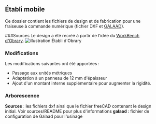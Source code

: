 ## Établi mobile

Ce dossier contient les fichiers de design et de fabrication pour une fraiseuse à commande numérique (fichier DXF et [GALAAD](http://www.galaad.net/home-fra.html "Site du soft Galaad")).

###Sources
Le design a été recréé à partir de l'idée du [WorkBench d'Obrary](http://obrary.com/products/makerbench-series-3 "Workbench d'Obrary").
![illustration Établi d'Obrary]({{site.baseurl}}/atelier/etabli-90Long-versionSDM/DSC_0294_1024x1024.jpg)

### Modifications
Les modifications suivantes ont été apportées :
* Passage aux unités métriques
* Adaptation à un panneau de 12 mm d'épaisseur
* Ajout d'un montant interne supplémentaire pour augmenter la rigidité.

### Arborescence
**Sources** : les fichiers dxf ainsi que le fichier freeCAD contenant le design initial. Voir sources/README pour plus d'informations
**galaad** : fichier de configuration de Galaad pour l'usinage

